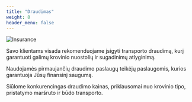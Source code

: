 ```yaml
---
title: "Draudimas"
weight: 8
header_menu: false
---
```


![Insurance](images/stock-vector-shipwreck-of-cargo-ship-vessel-sinking-in-ocean-with-goods-containers-going-under-water-surface-on-1539104057.jpg)

Savo klientams visada rekomenduojame įsigyti transporto draudimą, kurį
garantuoti galimų krovinio nuostolių ir sugadinimų atlyginimą.

Naudojamės pirmaujančių draudimo paslaugų teikėjų paslaugomis, kurios garantuoja Jūsų finansinį saugumą.

Siūlome konkurencingas draudimo kainas, priklausomai nuo krovinio tipo, pristatymo maršruto ir būdo
transporto.
